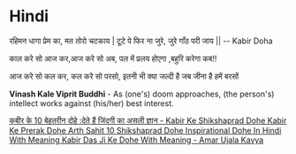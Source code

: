 # Hindi

रहिमन धागा प्रेम का, मत तोरो चटकाय |  टूटे पे फिर ना जुरे, जुरे गाँठ परी जाय || -- Kabir Doha

काल करे सो आज कर,‌आज‌ करे सो अब, पल में प्रलय होएगा ,बहुरि करेगा कब!!

आज करे सो कल कर, कल करे सो परसो, इतनी भी क्या जल्दी है जब जीना है हमें बरसों

**Vinash Kale Viprit Buddhi** - As (one's) doom approaches, (the person's) intellect works against (his/her) best interest.

[कबीर के 10 बेहतरीन दोहे :देते हैं जिंदगी का असली ज्ञान - Kabir Ke Shikshaprad Dohe Kabir Ke Prerak Dohe Arth Sahit 10 Shikshaprad Dohe Inspirational Dohe In Hindi With Meaning Kabir Das Ji Ke Dohe With Meaning - Amar Ujala Kavya](https://www.amarujala.com/kavya/kavya-charcha/kabir-ke-shikshaprad-dohe-kabir-ke-prerak-dohe-arth-sahit-10-shikshaprad-dohe-inspirational-dohe-in-hindi-with-meaning-kabir-das-ji-ke-dohe-with-meaning?page=9)
